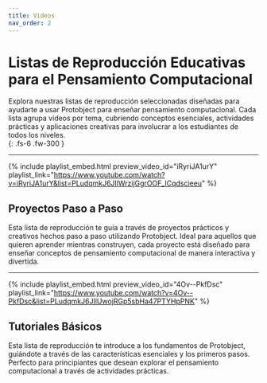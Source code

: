 ```yaml
---
title: Videos
nav_order: 2
---
```



# Listas de Reproducción Educativas para el Pensamiento Computacional

Explora nuestras listas de reproducción seleccionadas diseñadas para ayudarte a usar Protobject para enseñar pensamiento computacional. Cada lista agrupa videos por tema, cubriendo conceptos esenciales, actividades prácticas y aplicaciones creativas para involucrar a los estudiantes de todos los niveles.  
{: .fs-6 .fw-300 }

---

{% include playlist_embed.html preview_video_id="iRyriJA1urY" playlist_link="https://www.youtube.com/watch?v=iRyriJA1urY&list=PLudqmkJ6JIlWrzijGgrOOF_ICqdscieeu" %}

## Proyectos Paso a Paso
Esta lista de reproducción te guía a través de proyectos prácticos y creativos hechos paso a paso utilizando Protobject. Ideal para aquellos que quieren aprender mientras construyen, cada proyecto está diseñado para enseñar conceptos de pensamiento computacional de manera interactiva y divertida.


---


{% include playlist_embed.html preview_video_id="4Ov--PkfDsc" playlist_link="https://www.youtube.com/watch?v=4Ov--PkfDsc&list=PLudqmkJ6JIlUwojRGp5sbHa47PTYHpPNK" %}


## Tutoriales Básicos
Esta lista de reproducción te introduce a los fundamentos de Protobject, guiándote a través de las características esenciales y los primeros pasos. Perfecto para principiantes que desean explorar el pensamiento computacional a través de actividades prácticas.

